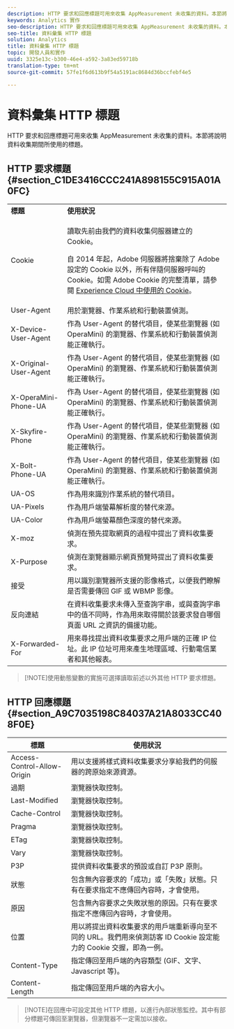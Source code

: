 ```yaml
---
description: HTTP 要求和回應標題可用來收集 AppMeasurement 未收集的資料。本節將說明資料收集期間所使用的標題。
keywords: Analytics 實作
seo-description: HTTP 要求和回應標題可用來收集 AppMeasurement 未收集的資料。本節將說明資料收集期間所使用的標題。
seo-title: 資料彙集 HTTP 標題
solution: Analytics
title: 資料彙集 HTTP 標題
topic: 開發人員和實作
uuid: 3325e13c-b300-46e4-a592-3a83ed59718b
translation-type: tm+mt
source-git-commit: 57fe1f6d613b9f54a5191ac8684d36bccfebf4e5

---
```



# 資料彙集 HTTP 標題

HTTP 要求和回應標題可用來收集 AppMeasurement 未收集的資料。本節將說明資料收集期間所使用的標題。

## HTTP 要求標題 {#section_C1DE3416CCC241A898155C915A01A0FC}

<table id="table_84D1F4B54ABE4423A2EBE840C49D3876"> 
 <tbody> 
  <tr> 
   <td> <b>標題</b> </td> 
   <td> <b>使用狀況</b> </td> 
  </tr> 
  <tr> 
   <td> Cookie </td> 
   <td> <p>讀取先前由我們的資料收集伺服器建立的 Cookie。 </p> <p> 自 2014 年起，Adobe 伺服器將捨棄除了 Adobe 設定的 Cookie 以外，所有伴隨伺服器呼叫的 Cookie。如需 Adobe Cookie 的完整清單，請參閱 <a href="https://marketing.adobe.com/resources/help/en_US/whitepapers/cookies/">Experience Cloud 中使用的 Cookie</a>。 </p> </td> 
  </tr> 
  <tr> 
   <td> User-Agent </td> 
   <td> 用於瀏覽器、作業系統和行動裝置偵測。 </td> 
  </tr> 
  <tr> 
   <td> X-Device-User-Agent </td> 
   <td> 作為 User-Agent 的替代項目，使某些瀏覽器 (如 OperaMini) 的瀏覽器、作業系統和行動裝置偵測能正確執行。 </td> 
  </tr> 
  <tr> 
   <td> X-Original-User-Agent </td> 
   <td> 作為 User-Agent 的替代項目，使某些瀏覽器 (如 OperaMini) 的瀏覽器、作業系統和行動裝置偵測能正確執行。 </td> 
  </tr> 
  <tr> 
   <td> X-OperaMini-Phone-UA </td> 
   <td> 作為 User-Agent 的替代項目，使某些瀏覽器 (如 OperaMini) 的瀏覽器、作業系統和行動裝置偵測能正確執行。 </td> 
  </tr> 
  <tr> 
   <td> X-Skyfire-Phone </td> 
   <td> 作為 User-Agent 的替代項目，使某些瀏覽器 (如 OperaMini) 的瀏覽器、作業系統和行動裝置偵測能正確執行。 </td> 
  </tr> 
  <tr> 
   <td> X-Bolt-Phone-UA </td> 
   <td> 作為 User-Agent 的替代項目，使某些瀏覽器 (如 OperaMini) 的瀏覽器、作業系統和行動裝置偵測能正確執行。 </td> 
  </tr> 
  <tr> 
   <td> UA-OS </td> 
   <td> 作為用來識別作業系統的替代項目。 </td> 
  </tr> 
  <tr> 
   <td> UA-Pixels </td> 
   <td> 作為用戶端螢幕解析度的替代來源。 </td> 
  </tr> 
  <tr> 
   <td> UA-Color </td> 
   <td> 作為用戶端螢幕顏色深度的替代來源。 </td> 
  </tr> 
  <tr> 
   <td> X-moz </td> 
   <td> 偵測在預先提取網頁的過程中提出了資料收集要求。 </td> 
  </tr> 
  <tr> 
   <td> X-Purpose </td> 
   <td> 偵測在瀏覽器顯示網頁預覽時提出了資料收集要求。 </td> 
  </tr> 
  <tr> 
   <td> 接受 </td> 
   <td> 用以識別瀏覽器所支援的影像格式，以便我們瞭解是否需要傳回 GIF 或 WBMP 影像。 </td> 
  </tr> 
  <tr> 
   <td> 反向連結 </td> 
   <td> 在資料收集要求未傳入至查詢字串，或與查詢字串中的值不同時，作為用來取得關於該要求發自哪個頁面 URL 之資訊的備援功能。 </td> 
  </tr> 
  <tr> 
   <td> X-Forwarded-For </td> 
   <td> 用來尋找提出資料收集要求之用戶端的正確 IP 位址。此 IP 位址可用來產生地理區域、行動電信業者和其他報表。 </td> 
  </tr> 
 </tbody> 
</table>

> [!NOTE]使用動態變數的實施可選擇讀取前述以外其他 HTTP 要求標題。

## HTTP 回應標題 {#section_A9C7035198C84037A21A8033CC408F0E}

| **標題** | **使用狀況** |
|---|---|
| Access-Control-Allow-Origin | 用以支援將樣式資料收集要求分享給我們的伺服器的跨原始來源資源。 |
| 過期 | 瀏覽器快取控制。 |
| Last-Modified | 瀏覽器快取控制。 |
| Cache-Control | 瀏覽器快取控制。 |
| Pragma | 瀏覽器快取控制。 |
| ETag | 瀏覽器快取控制。 |
| Vary | 瀏覽器快取控制。 |
| P3P | 提供資料收集要求的預設或自訂 P3P 原則。 |
| 狀態 | 包含無內容要求的「成功」或「失敗」狀態。只有在要求指定不應傳回內容時，才會使用。 |
| 原因 | 包含無內容要求之失敗狀態的原因。只有在要求指定不應傳回內容時，才會使用。 |
| 位置 | 用以將提出資料收集要求的用戶端重新導向至不同的 URL。我們用來偵測訪客 ID Cookie 設定能力的 Cookie 交握，即為一例。 |
| Content-Type | 指定傳回至用戶端的內容類型 (GIF、文字、Javascript 等)。 |
| Content-Length | 指定傳回至用戶端的內容大小。 |

> [!NOTE]在回應中可設定其他 HTTP 標題，以進行內部狀態監控。其中有部分標題可傳回至瀏覽器，但瀏覽器不一定需加以接收。
